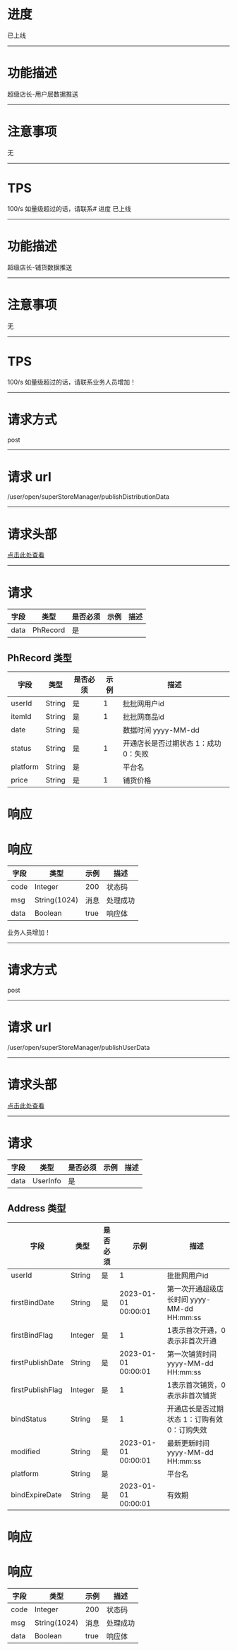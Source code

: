 # 进度
已上线

---

# 功能描述
超级店长-用户层数据推送

---

# 注意事项
无

---

# TPS
100/s 如量级超过的话，请联系# 进度
已上线

---

# 功能描述
超级店长-铺货数据推送

---

# 注意事项
无

---

# TPS
100/s 如量级超过的话，请联系业务人员增加！

---

# 请求方式
post

---

# 请求 url
/user/open/superStoreManager/publishDistributionData

---

# 请求头部
[点击此处查看](./超级店长-统一请求头部及签名方式.md)

---

# 请求
| 字段          | 类型             | 是否必须 | 示例  | 描述                          |
| ------------- | ---------------- |------|-----| ----------------------------- |
| data        | PhRecord          | 是    |     | |



## PhRecord 类型
| 字段             | 类型     | 是否必须 | 示例  | 描述  |
|----------------|--------| -------- |-----| ----- |
| userId         | String | 是       | 1   | 批批网用户id |
| itemId         | String | 是       | 1   | 批批网商品id|
| date           | String | 是       |     | 数据时间 yyyy-MM-dd |
| status         | String | 是       | 1   | 开通店长是否过期状态 1：成功 0：失败 |
| platform       | String  | 是       |    | 平台名 |
| price          | String | 是       | 1   | 铺货价格|



# 响应
# 响应
| 字段                           | 类型           | 示例   | 描述                                 |
| ----------------------------- |--------------|------| ----------------------------------- |
| code                          | Integer      | 200  | 状态码                                |
| msg                           | String(1024) | 消息   | 处理成功                              |
| data                          | Boolean      | true | 响应体                                |
业务人员增加！

---

# 请求方式
post

---

# 请求 url
/user/open/superStoreManager/publishUserData

---

# 请求头部
[点击此处查看](./超级店长-统一请求头部及签名方式.md)

---

# 请求
| 字段          | 类型             | 是否必须 | 示例  | 描述                          |
| ------------- | ---------------- |------|-----| ----------------------------- |
| data        | UserInfo          | 是    |     | |



## Address 类型
| 字段       | 类型      | 是否必须 | 示例                  | 描述  |
| ---------- |---------| -------- |---------------------| ----- |
| userId | String  | 是       | 1                   | 批批网用户id |
| firstBindDate    | String  | 是       | 2023-01-01 00:00:01 | 第一次开通超级店长时间 yyyy-MM-dd HH:mm:ss|
| firstBindFlag     | Integer | 是       | 1                   | 1表示首次开通，0表示非首次开通 |
| firstPublishDate     | String  | 是       | 2023-01-01 00:00:01 | 第一次铺货时间 yyyy-MM-dd HH:mm:ss |
| firstPublishFlag     | Integer | 是       | 1                   | 1表示首次铺货，0表示非首次铺货 |
| bindStatus     | String      | 是       | 1                   | 开通店长是否过期状态 1：订购有效 0：订购失效|
| modified     | String | 是       | 2023-01-01 00:00:01 | 最新更新时间 yyyy-MM-dd HH:mm:ss |
| platform     | String | 是       |                     | 平台名 |
| bindExpireDate     | String | 是       | 2023-01-01 00:00:01 | 有效期 |



# 响应
# 响应
| 字段                           | 类型           | 示例   | 描述                                 |
| ----------------------------- |--------------|------| ----------------------------------- |
| code                          | Integer      | 200  | 状态码                                |
| msg                           | String(1024) | 消息   | 处理成功                              |
| data                          | Boolean      | true | 响应体                                |
